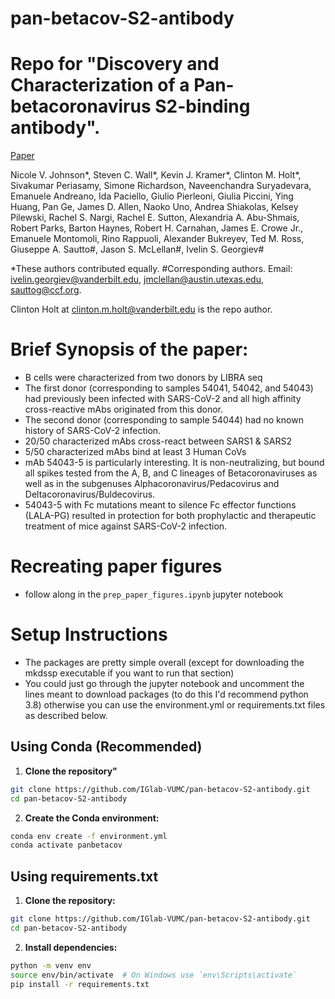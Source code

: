 # pan-betacov-S2-antibody
# Repo for "Discovery and Characterization of a Pan-betacoronavirus S2-binding antibody".
[Paper](https://pubmed.ncbi.nlm.nih.gov/38293237/)

Nicole V. Johnson*, Steven C. Wall*, Kevin J. Kramer*, Clinton M. Holt*, Sivakumar Periasamy, Simone Richardson, Naveenchandra Suryadevara, Emanuele Andreano, Ida Paciello, Giulio Pierleoni, Giulia Piccini, Ying Huang, Pan Ge, James D. Allen, Naoko Uno, Andrea Shiakolas, Kelsey Pilewski, Rachel S. Nargi, Rachel E. Sutton, Alexandria A. Abu-Shmais, Robert Parks, Barton Haynes, Robert H. Carnahan, James E. Crowe Jr., Emanuele Montomoli, Rino Rappuoli, Alexander Bukreyev, Ted M. Ross, Giuseppe A. Sautto#, Jason S. McLellan#, Ivelin S. Georgiev#

*These authors contributed equally.
#Corresponding authors. Email: ivelin.georgiev@vanderbilt.edu, jmclellan@austin.utexas.edu, sauttog@ccf.org.

Clinton Holt at clinton.m.holt@vanderbilt.edu is the repo author.

# Brief Synopsis of the paper:
- B cells were characterized from two donors by LIBRA seq
- The first donor (corresponding to samples 54041, 54042, and 54043) had previously been infected with SARS-CoV-2 and all high affinity cross-reactive mAbs originated from this donor.
- The second donor (corresponding to sample 54044) had no known history of SARS-CoV-2 infection.
- 20/50 characterized mAbs cross-react between SARS1 & SARS2
- 5/50 characterized mAbs bind at least 3 Human CoVs
- mAb 54043-5 is particularly interesting. It is non-neutralizing, but bound all spikes tested from the A, B, and C lineages of Betacoronaviruses as well as in the subgenuses Alphacoronavirus/Pedacovirus and Deltacoronavirus/Buldecovirus.  
- 54043-5 with Fc mutations meant to silence Fc effector functions (LALA-PG) resulted in protection for both prophylactic and therapeutic treatment of mice against SARS-CoV-2 infection.

# Recreating paper figures
- follow along in the `prep_paper_figures.ipynb` jupyter notebook

# Setup Instructions
- The packages are pretty simple overall (except for downloading the mkdssp executable if you want to run that section)
- You could just go through the jupyter notebook and uncomment the lines meant to download packages (to do this I'd recommend python 3.8) otherwise you can use the environment.yml or requirements.txt files as described below.

## Using Conda (Recommended)
1. **Clone the repository"**
```bash
git clone https://github.com/IGlab-VUMC/pan-betacov-S2-antibody.git
cd pan-betacov-S2-antibody
```

2. **Create the Conda environment:**
```bash
conda env create -f environment.yml
conda activate panbetacov
```

## Using requirements.txt
1. **Clone the repository:**
```bash
git clone https://github.com/IGlab-VUMC/pan-betacov-S2-antibody.git
cd pan-betacov-S2-antibody
```
2. **Install dependencies:**
```bash
python -m venv env
source env/bin/activate  # On Windows use `env\Scripts\activate`
pip install -r requirements.txt
```
